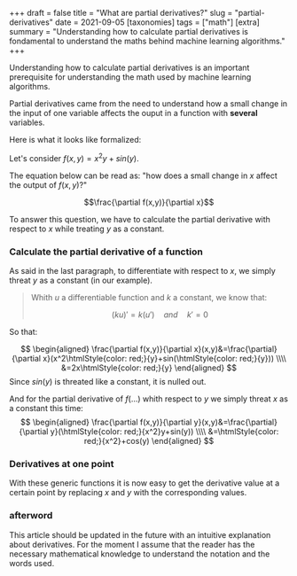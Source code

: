 +++
draft = false
title = "What are partial derivatives?"
slug = "partial-derivatives"
date = 2021-09-05
[taxonomies]
tags = ["math"]
[extra]
summary = "Understanding how to calculate partial derivatives is fondamental to understand the maths behind machine learning algorithms."
+++


Understanding how to calculate partial derivatives is an important prerequisite for understanding the math used by machine learning algorithms.

Partial derivatives came from the need to understand how a small change in the input of one variable affects the ouput in a function with **several** variables.

Here is what it looks like formalized:

Let's consider $f(x,y)=x^2y+sin(y)$.

The equation below can be read as: "how does a small change in $x$ affect the output of $f(x,y)?$"

$$\frac{\partial f(x,y)}{\partial x}$$

To answer this question, we have to calculate the partial derivative with respect to $x$ while treating $y$ as a constant.

### Calculate the partial derivative of a function

As said in the last paragraph, to differentiate with respect to $x$, we simply threat $y$ as a constant (in our example).

> Whith $u$ a differentiable function and $k$ a constant, we know that:
>
> $$(ku)' = k(u')\quad and \quad k'=0$$

So that:

$$
\begin{aligned}
   \frac{\partial f(x,y)}{\partial x}(x,y)&=\frac{\partial}{\partial x}(x^2\htmlStyle{color: red;}{y}+sin(\htmlStyle{color: red;}{y})) \\\\
   &=2x\htmlStyle{color: red;}{y}
\end{aligned}
$$
Since $sin(y)$ is threated like a constant, it is nulled out.

And for the partial derivative of $f(...)$ whith respect to $y$ we simply threat $x$ as a constant this time:
$$
\begin{aligned}
   \frac{\partial f(x,y)}{\partial y}(x,y)&=\frac{\partial}{\partial y}(\htmlStyle{color: red;}{x^2}y+sin(y)) \\\\
   &=\htmlStyle{color: red;}{x^2}+cos(y)
\end{aligned}
$$

### Derivatives at one point

With these generic functions it is now easy to get the derivative value at a certain point by replacing $x$ and $y$ with the corresponding values.


### afterword

This article should be updated in the future with an intuitive explanation about derivatives. For the moment I assume that the reader has the necessary mathematical knowledge to understand the notation and the words used.